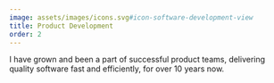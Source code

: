 ```yaml
---
image: assets/images/icons.svg#icon-software-development-view
title: Product Development
order: 2
---
```

I have grown and been a part of successful product teams, delivering quality software fast and efficiently, for over 10 years now.
